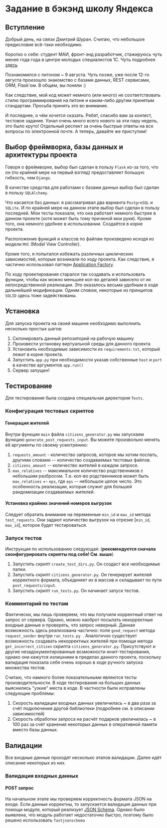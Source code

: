 # Задание в бэкэнд школу Яндекса

## Вступление

Добрый день, на связи Дмитрий Шуран. Считаю, что небольшое предисловие
всё-таки необходимо. 

Коротко о себе: студент МАИ, фронт-энд разработчик, стажируюсь чуть менее года года в
центре молодых специалистов 1С. Чуть подробнее [здесь](https://github.com/dshuran/CV)

Познакомился с питоном ~ 9 августа. Чуть позже, уже после 12-го августа произошло
знакомство с базами данных, REST сервисами, ORM, Flask'ом. В общем,
вы поняли :) 

Как следствие, мой код может немного (или много) не соответствовать
стилю программирования на питоне и каким-либо другим принятым стандартам.
Просьба принять это во внимание. 
 
И последнее, о чём хочется сказать. Ребят, спасибо вам за контест,
тестовое задание. Узнал очень много всего нового за эти пару недель, это 
было круто! Отдельный респект за очень быстрые ответы на все вопросы по
электронной почте. А теперь, давайте же приступим! 
 
## Выбор фреймворка, базы данных и архитектуры проекта
 
Говоря о фреймворке, выбор был сделан в пользу `Flask` из-за того, что он 
(по крайней мере на первый взгляд) предоставляет большую гибкость, чем `Django`.
 
В качестве средства для работами с базами данных выбор был сделан в пользу 
`SQLAlchemy`. 
 
Что касается баз данных: я рассматривал два варианта `PostgreSQL` и `SQLite`.
И по крайней мере на данном этапе выбор был сделан в пользу последней.
Мои тесты показали, что она работает немного быстрее в данном проекте
(хотя может быть тому причиной мои руки). Кроме того, она немного удобнее
в использовании. Создаётся в корне проекта.

Расположение функций и классов по файлам произведено
исходя из модели `MVC` (Model View Controller). 

Кроме того, я попытался избежать различных циклических зависимостей,
которые возникали по ходу проекта. Как следствие, я частично использовал
паттерн [Application Factory](https://flask.palletsprojects.com/en/1.1.x/patterns/appfactories/).

По ходу проектирования старался так создавать и использовать функции, чтобы
как можно меньшее кол-во деталей зависело от их непосредственной реализации.
Это оказалось весьма удобным в ходе дальнейшей модификации. Одним словом,
некоторые из принципов `SOLID` здесь тоже задействованы.
 
 ## Установка
 
 Для запуска проекта на своей машине необходимо выполнить несколько простых
 шагов: 
 1. Склонировать данный репозиторий на рабочую машину
 2. Произвести установку виртуальной среды для данного проекта
 3. Установить необходимые зависимости из `requirements.txt`, который лежит
 в корне проекта.
 4. Запустить `app.py` при необходимости указав собственные `host` и `port` в
 качестве аргументов `app.run()`
 5. Сервер запущен! 
 
 ## Тестирование
 
 Для тестирования была создана специальная директория `Tests`. 
 
 ### Конфигурация тестовых скриптов
 
 #### Генерация жителей
 Внутри функции `main` файла `citizens_generator.py` мы запускаем функцию
  `generate_post_requests_input`. Вы можете произвольно менять её
  аргументы по своему усмотрению:
  1. `requests_amount` - количество запросов, которое мы хотим послать,
  другими словами -- количество создаваемых тестовых файлов.
  2. `citizens_amount` -- количество жителей в каждом запросе.
  3. `max_relatives` -- максимальное количество родственников с небольшим
  разбросом. Т.е. кол-во родственников может быть `max_relatives` +- `eps`,
  где `eps` -- небольшое целое число. Это особенность реализации, которая
  служит для большей рандомизации создаваемых жителей. 
  
 #### Установка крайних значений номеров выгрузок
 Следует обратить внимание на переменные `min_id` и `max_id` метода
 `test_requests`. Они задают количество выгрузок на отрезке [`min_id`, `max_id`],
 которое будет тестироваться.
 
 ### Запуск тестов 
 Инструкция по использованию следующая:
 (**рекомендуется сначала сконфигурировать скрипты под себя! См. выше**)
 1. Запустить скрипт `create_test_dirs.py`. Он создаст все необходимые папки.
 2. Запустить скрипт `citizens_generator.py`. Он генерирует жителей
 корректного формата, объединяет их в массив и складывает по пути 
 `post_requests/input`. 
 3. Запустить скрипт `run_tests.py`. Он начинает запуск тестов.
 
 ### Комментарий по тестам
 
 Фактически, мы лишь проверяем, что мы получили корректный ответ на запрос
 от сервера. Однако, можно наоброт посылать некорректные входные данные и
 проверять, что запрос неверный. Данная возможность здесь реализована
 частично: поле `good_request` метода `request_sender` внутри `run_tests.py `.
 Аналогично существует возможность создавать некорректных жителей при помощи
 метода `get_incorrect_citizen` скрипта `citizens_generator.py`.
 Присутствуют и другие незадокументированные возможности юнит-тестирования,
 однако они кажутся излишними в пределах данного проекта, поскольку
 валидация показала себя очень хорошо в ходе ручного запуска множества тестов. 
 
 Считаю, что намного более показательными являются тесты производительности.
 В ходе тестирования на больших данных выяснились "узкие" места в коде. 
 В частности были исправлены следующие проблемы:
 1. Скорость валидации входных данных увеличилась ~ в два раза за счёт 
 подключения другой библиотеки (подробнее см. в описании зависимостей)
 2. Скорость обработки запроса на расчёт подарков увеличилась ~ в 100 раз
 за счёт хранения некоторых данных в оперативной памяти вместо базы данных.
 
 
## Валидации

Все входные данные проходят несколько этапов валидации. Далее идёт описание
некоторых из них.

### Валидация входных данных

#### POST запрос

На начальном этапе мы проверяем корректность формата JSON на входе.
Если данные корректны, то запускается валидация данных при помощи модуля,
который реализует [JSON Schema](https://json-schema.org/). Однако было
выявлена, что модуль работает недостаточно быстро, поэтому было решено 
использовать `fastjsonschema`


 
